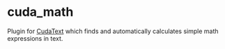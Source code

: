 # cuda_math

Plugin for [CudaText](http://uvviewsoft.com/cudatext/index.html) which finds and automatically calculates simple math expressions in text.
